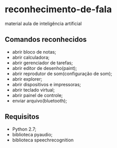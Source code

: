 # reconhecimento-de-fala
material aula de inteligência artificial

## Comandos reconhecidos
- abrir bloco de notas;
- abrir calculadora;
- abrir gerenciador de tarefas;
- abrir editor de desenho(paint);
- abrir reprodutor de som(configuração de som);
- abrir explorer;
- abrir dispositivos e impressoras;
- abrir teclado virtual;
- abrir painel de controle;
- enviar arquivo(bluetooth);

## Requisitos
- Python 2.7;
- biblioteca pyaudio;
- biblioteca speechrecognition
